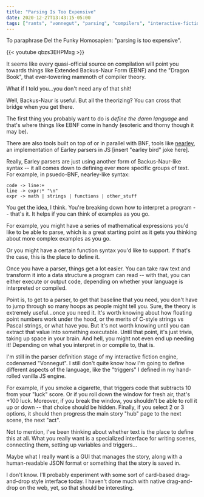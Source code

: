```yaml
---
title: "Parsing Is Too Expensive"
date: 2020-12-27T13:43:15-05:00
tags: ["rants", "vonnegut", "parsing", "compilers", "interactive-fiction", "engines"]
---
```


To paraphrase Del the Funky Homosapien: "parsing is too expensive".

{{< youtube qbzs3EHPMxg >}}

It seems like every quasi-official source on compilation will point you towards things like Extended Backus-Naur Form (EBNF) and the "Dragon Book", that ever-towering mammoth of compiler theory.

What if I told you...you don't need any of that shit!

Well, Backus-Naur is useful. But all the theorizing? You can cross that bridge when you get there.

The first thing you probably want to do is _define the damn language_ and that's where things like EBNF come in handy (esoteric and thorny though it may be).

There are also tools built on top of or in parallel with BNF, tools like [nearley](https://nearley.js.org/), an implementation of Earley parsers in JS [insert "earley bird" joke here].

Really, Earley parsers are just using another form of Backus-Naur-like syntax -- it all comes down to defining ever more specific groups of text. For example, in psuedo-BNF, nearley-like syntax:

```ebnf
code -> line:+
line -> expr:* "\n"
expr -> math | strings | functions | other_stuff
```

You get the idea, I think. You're breaking down how to interpret a program -- that's it. It helps if you can think of examples as you go. 

For example, you might have a series of mathematical expressions you'd like to be able to parse, which is a great starting point as it gets you thinking about more complex examples as you go.

Or you might have a certain function syntax you'd like to support. If that's the case, this is the place to define it.

Once you have a parser, things get a lot easier. You can take raw text and transform it into a data structure a program can read -- with that, you can either execute or output code, depending on whether your language is interpreted or compiled.

Point is, to get to a parser, to get that baseline that you need, you don't have to jump through so many hoops as people might tell you. Sure, the theory is extremely useful...once you need it. It's worth knowing about how floating point numbers work under the hood, or the merits of C-style strings vs Pascal strings, or what have you. But it's not worth knowing until you can extract that value into something executable. Until that point, it's just trivia, taking up space in your brain. And hell, you might not even end up needing it! Depending on what you interpret in or compile to, that is.

I'm still in the parser definition stage of my interactive fiction engine, codenamed "Vonnegut". I still don't quite know how I'm going to define different aspects of the language, like the "triggers" I defined in my hand-rolled vanilla JS engine.

For example, if you smoke a cigarette, that triggers code that subtracts 10 from your "luck" score. Or if you roll down the window for fresh air, that's +100 luck. Moreover, if you break the window, you shouldn't be able to roll it up or down -- that choice should be hidden. Finally, if you select 2 or 3 options, it should then progress the main story "hub" page to the next scene, the next "act".

Not to mention, I've been thinking about whether text is the place to define this at all. What you really want is a specialized interface for writing scenes, connecting them, setting up variables and triggers...

Maybe what I really want is a GUI that manages the story, along with a human-readable JSON format or something that the story is saved in.

I don't know. I'll probably experiment with some sort of card-based drag-and-drop style interface today. I haven't done much with native drag-and-drop on the web, yet, so that should be interesting.
